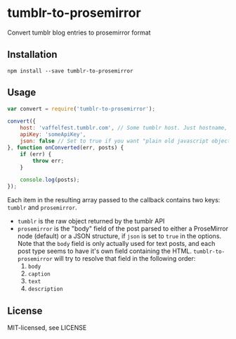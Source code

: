 # tumblr-to-prosemirror

Convert tumblr blog entries to prosemirror format

## Installation

```
npm install --save tumblr-to-prosemirror
```

## Usage

```js
var convert = require('tumblr-to-prosemirror');

convert({
    host: 'vaffelfest.tumblr.com', // Some tumblr host. Just hostname, please.
    apiKey: 'someApiKey',
    json: false // Set to true if you want "plain old javascript objects" instead of actual ProseMirror `Node` instances.
}, function onConverted(err, posts) {
    if (err) {
        throw err;
    }

    console.log(posts);
});
```

Each item in the resulting array passed to the callback contains two keys: `tumblr` and `prosemirror`.  
- `tumblr` is the raw object returned by the tumblr API
- `prosemirror` is the "body" field of the post parsed to either a ProseMirror node (default) or a JSON structure, if `json` is set to `true` in the options. Note that the `body` field is only actually used for text posts, and each post type seems to have it's own field containing the HTML. `tumblr-to-prosemirror` will try to resolve that field in the following order:
  1. `body`
  2. `caption`
  3. `text`
  4. `description`

## License

MIT-licensed, see LICENSE

